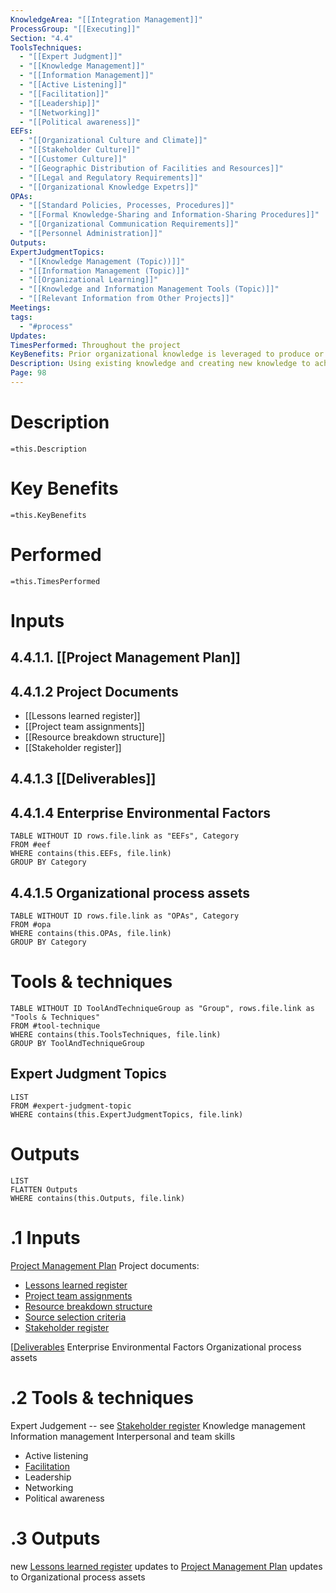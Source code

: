 ```yaml
---
KnowledgeArea: "[[Integration Management]]"
ProcessGroup: "[[Executing]]"
Section: "4.4"
ToolsTechniques:
  - "[[Expert Judgment]]"
  - "[[Knowledge Management]]"
  - "[[Information Management]]"
  - "[[Active Listening]]"
  - "[[Facilitation]]"
  - "[[Leadership]]"
  - "[[Networking]]"
  - "[[Political awareness]]"
EEFs:
  - "[[Organizational Culture and Climate]]"
  - "[[Stakeholder Culture]]"
  - "[[Customer Culture]]"
  - "[[Geographic Distribution of Facilities and Resources]]"
  - "[[Legal and Regulatory Requirements]]"
  - "[[Organizational Knowledge Expetrs]]"
OPAs:
  - "[[Standard Policies, Processes, Procedures]]"
  - "[[Formal Knowledge-Sharing and Information-Sharing Procedures]]"
  - "[[Organizational Communication Requirements]]"
  - "[[Personnel Administration]]"
Outputs: 
ExpertJudgmentTopics:
  - "[[Knowledge Management (Topic))]]"
  - "[[Information Management (Topic)]]"
  - "[[Organizational Learning]]"
  - "[[Knowledge and Information Management Tools (Topic)]]"
  - "[[Relevant Information from Other Projects]]"
Meetings: 
tags:
  - "#process"
Updates: 
TimesPerformed: Throughout the project
KeyBenefits: Prior organizational knowledge is leveraged to produce or improve the project outcomes, and knowledge created by the project is available to support organizational operations and future projects or phases.
Description: Using existing knowledge and creating new knowledge to achieve the project's objectives and contribute to organizational learning.
Page: 98
---
```

# Description
`=this.Description`
# Key Benefits
`=this.KeyBenefits`
# Performed
`=this.TimesPerformed`
# Inputs
## 4.4.1.1. [[Project Management Plan]]
## 4.4.1.2 Project Documents
- [[Lessons learned register]]
- [[Project team assignments]]
- [[Resource breakdown structure]]
- [[Stakeholder register]]
## 4.4.1.3 [[Deliverables]]
## 4.4.1.4 Enterprise Environmental Factors
```dataview
TABLE WITHOUT ID rows.file.link as "EEFs", Category
FROM #eef
WHERE contains(this.EEFs, file.link)
GROUP BY Category
```
## 4.4.1.5 Organizational process assets
```dataview
TABLE WITHOUT ID rows.file.link as "OPAs", Category
FROM #opa
WHERE contains(this.OPAs, file.link)
GROUP BY Category
```
# Tools & techniques

```dataview
TABLE WITHOUT ID ToolAndTechniqueGroup as "Group", rows.file.link as "Tools & Techniques"
FROM #tool-technique
WHERE contains(this.ToolsTechniques, file.link)
GROUP BY ToolAndTechniqueGroup
```
## Expert Judgment Topics
```dataview
LIST
FROM #expert-judgment-topic
WHERE contains(this.ExpertJudgmentTopics, file.link)
```
# Outputs
```dataview
LIST
FLATTEN Outputs
WHERE contains(this.Outputs, file.link)
```


# .1 Inputs
[Project Management Plan](Project%20Management%20Plan.md)
Project documents:
* [Lessons learned register](Lessons%20learned%20register.md)
* [Project team assignments](Project%20team%20assignments.md)
* [Resource breakdown structure](Resource%20breakdown%20structure.md)
* [Source selection criteria](Source%20selection%20criteria.md)
* [Stakeholder register](Stakeholder%20register.md)

[[Deliverables](Procurement%20documentation.md)
Enterprise Environmental Factors
Organizational process assets

# .2 Tools & techniques
Expert Judgement -- see [Stakeholder register](Stakeholder%20register.md)
Knowledge management
Information management
Interpersonal and team skills
* Active listening
* [Facilitation](Facilitation.md)
* Leadership
* Networking
* Political awareness
# .3 Outputs
new [Lessons learned register](Lessons%20learned%20register.md)
updates to [Project Management Plan](Project%20Management%20Plan.md)
updates to Organizational process assets

